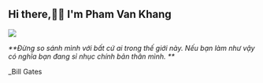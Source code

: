 
  ## Hi there,👋👋 I'm Pham Van Khang 
  
<img align="center" src="https://github-readme-stats.vercel.app/api/?username=vkhangstack&theme=dracula" />

  _**Đừng so sánh mình với bất cứ ai trong thế giới này. Nếu bạn làm như vậy có nghĩa bạn đang sỉ nhục chính bản thân mình. **_

_Bill Gates 